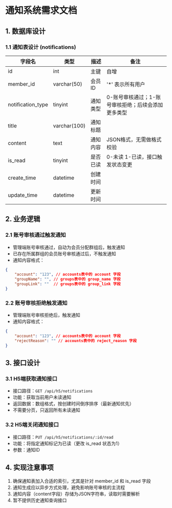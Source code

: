 <!--
 * @Author: diaochan
 * @Date: 2025-03-29 20:58:32
 * @LastEditors: diaochan
 * @LastEditTime: 2025-03-29 21:07:56
 * @Description: 
-->
# 通知系统需求文档

## 1. 数据库设计

### 1.1 通知表设计 (notifications)

| 字段名 | 类型 | 描述 | 备注 |
|-------|------|------|------|
| id | int | 主键 | 自增 |
| member_id | varchar(50) | 会员ID | '*' 表示所有用户 |
| notification_type | tinyint | 通知类型 | 0-账号审核通过；1-账号审核拒绝；后续会添加更多类型 |
| title | varchar(100) | 通知标题 | |
| content | text | 通知内容 | JSON格式，无需做格式校验 |
| is_read | tinyint | 是否已读 | 0-未读 1-已读，接口触发状态变更 |
| create_time | datetime | 创建时间 | |
| update_time | datetime | 更新时间 | |

## 2. 业务逻辑

### 2.1 账号审核通过触发通知

- 管理端账号审核通过，自动为会员分配群组后，触发通知
- 已存在所属群组的会员账号审核通过后，不触发通知
- 通知内容格式：

```json
{
    "account": "123", // accounts表中的 account 字段
    "groupName": "", // groups表中的 group_name 字段
    "groupLink": ""  // groups表中的 group_link 字段
}
```

### 2.2 账号审核拒绝触发通知

- 管理端账号审核拒绝后，触发通知
- 通知内容格式：

```json
{
    "account": "123", // accounts表中的 account 字段
    "rejectReason": "" // accounts表中的 reject_reason 字段
}
```

## 3. 接口设计

### 3.1 H5端获取通知接口

- 接口路径：`GET /api/h5/notifications`
- 功能：获取当前用户未读通知
- 返回数据：数组格式，按创建时间倒序排序（最新通知优先）
- 不需要分页，只返回所有未读通知

### 3.2 H5端关闭通知接口

- 接口路径：`PUT /api/h5/notifications/:id/read`
- 功能：将指定通知标记为已读（更改 is_read 状态为1）
- 参数：通知ID

## 4. 实现注意事项

1. 确保通知表加入合适的索引，尤其是针对 member_id 和 is_read 字段
2. 通知生成应以异步方式处理，避免影响账号审核的主流程
3. 通知内容（content字段）存储为JSON字符串，读取时需要解析
4. 暂不提供历史通知查询接口 